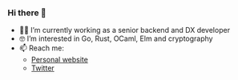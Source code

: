 ### Hi there 👋

- 👨‍💻 I’m currently working as a senior backend and DX developer
- 🤓 I’m interested in Go, Rust, OCaml, Elm and cryptography
- 📫 Reach me:
    - [Personal website](https://gillesfabio.com)
    - [Twitter](https://twitter.com/gillesfabio_)
